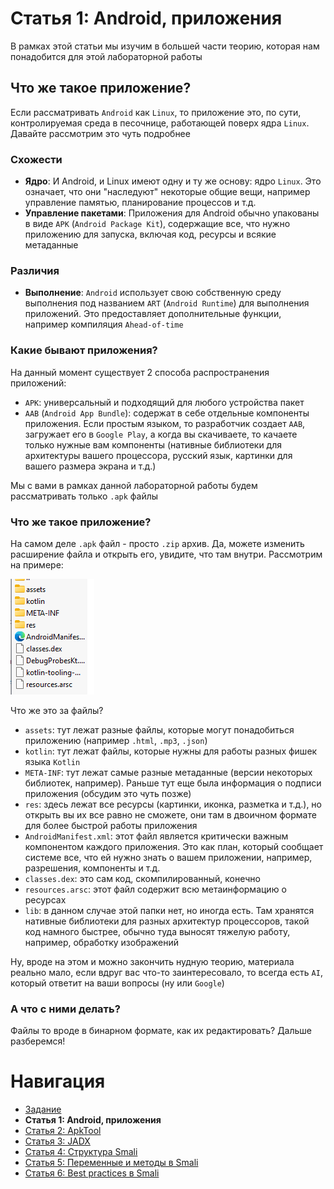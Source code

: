 # Статья 1: Android, приложения

В рамках этой статьи мы изучим в большей части теорию, которая нам понадобится для этой лабораторной работы

## Что же такое приложение?

Если рассматривать `Android` как `Linux`, то приложение это, по сути, контролируемая среда в песочнице, работающей поверх ядра `Linux`. Давайте рассмотрим это чуть подробнее

### Схожести

- **Ядро**: И Android, и Linux имеют одну и ту же основу: ядро `Linux`. Это означает, что они "наследуют" некоторые общие вещи, например управление памятью, планирование процессов и т.д.
- **Управление пакетами**: Приложения для Android обычно упакованы в виде `APK` (`Android Package Kit`), содержащие все, что нужно приложению для запуска, включая код, ресурсы и всякие метаданные

### Различия

- **Выполнение**: `Android` использует свою собственную среду выполнения под названием `ART` (`Android Runtime`) для выполнения приложений. Это предоставляет дополнительные функции, например компиляция `Ahead-of-time`

### Какие бывают приложения?

На данный момент существует 2 способа распространения приложений:
- `APK`: универсальный и подходящий для любого устройства пакет
- `AAB` (`Android App Bundle`): содержат в себе отдельные компоненты приложения. Если простым языком, то разработчик создает `AAB`, загружает его в `Google Play`, а когда вы скачиваете, то качаете только нужные вам компоненты (нативные библиотеки для архитектуры вашего процессора, русский язык, картинки для вашего размера экрана и т.д.)

Мы с вами в рамках данной лабораторной работы будем рассматривать только `.apk` файлы

### Что же такое приложение?

На самом деле `.apk` файл - просто `.zip` архив. Да, можете изменить расширение файла и открыть его, увидите, что там внутри. Рассмотрим на примере:

<img src="../assets/images/1.png" />

Что же это за файлы?
- `assets`: тут лежат разные файлы, которые могут понадобиться приложению (например `.html`, `.mp3`, `.json`)
- `kotlin`: тут лежат файлы, которые нужны для работы разных фишек языка `Kotlin`
- `META-INF`: тут лежат самые разные метаданные (версии некоторых библиотек, например). Раньше тут еще была информация о подписи приложения (обсудим это чуть позже)
- `res`: здесь лежат все ресурсы (картинки, иконка, разметка и т.д.), но открыть вы их все равно не сможете, они там в двоичном формате для более быстрой работы приложения
- `AndroidManifest.xml`: этот файл является критически важным компонентом каждого приложения. Это как план, который сообщает системе все, что ей нужно знать о вашем приложении, например, разрешения, компоненты и т.д.
- `classes.dex`: это сам код, скомпилированный, конечно
- `resources.arsc`: этот файл содержит всю метаинформацию о ресурсах
- `lib`: в данном случае этой папки нет, но иногда есть. Там хранятся нативные библиотеки для разных архитектур процессоров, такой код намного быстрее, обычно туда выносят тяжелую работу, например, обработку изображений

Ну, вроде на этом и можно закончить нудную теорию, материала реально мало, если вдруг вас что-то заинтересовало, то всегда есть `AI`, который ответит на ваши вопросы (ну или `Google`)

### А что с ними делать?

Файлы то вроде в бинарном формате, как их редактировать? Дальше разберемся!

# Навигация

- [Задание](../README.md)
- **Статья 1: Android, приложения**
- [Статья 2: ApkTool](./APKTOOL.md)
- [Статья 3: JADX](./JADX.md)
- [Статья 4: Структура Smali](./SMALI-STRUCTURE.md)
- [Статья 5: Переменные и методы в Smali](./SMALI-VARS-METHODS.md)
- [Статья 6: Best practices в Smali](./SMALI-BEST-PRACTICES.md)